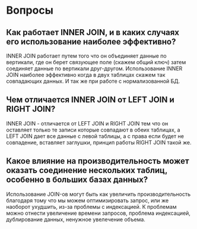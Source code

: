 # Вопросы

## Как работает INNER JOIN, и в каких случаях его использование наиболее эффективно?

INNER JOIN работает путем того что он объединяет данные по вертикали, где он берет связующее поле
(скажем общий ключ) затем соединяет данные по вертикали друг-другом. Использование INNER JOIN наиболее
эффективно когда в двух таблицах скажем так совпадающих данных. И так же при работе с нормализованной
БД.

## Чем отличается INNER JOIN от LEFT JOIN и RIGHT JOIN?

INNER JOIN - отличается от LEFT JOIN и RIGHT JOIN тем что он оставляет только те записи
которые совпадают в обеих таблицах, а LEFT JOIN дает все данные с левой таблицы, а с права если
будет не совпадение, вставляет заглушки, принцип работы RIGHT JOIN такой же.

## Какое влияние на производительность может оказать соединение нескольких таблиц, особенно в больших базах данных?

Использование JOIN-ов могут быть как увеличить производительность благодаря тому что мы
можем оптимизировать запрос, или же наоборот ухудшить, из-за проблемы с индексацией. К проблемам 
можно отнести увеличение времени запросов, проблема индексацией, дублирование данных, ненужное 
увелечение объема.
